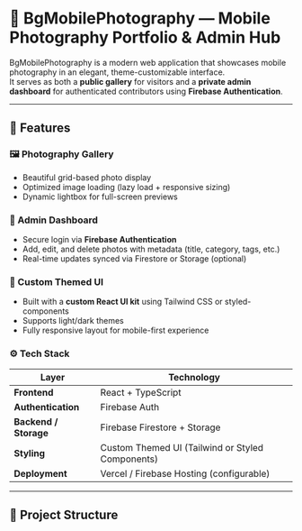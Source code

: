 # 📸 BgMobilePhotography — Mobile Photography Portfolio & Admin Hub

BgMobilePhotography is a modern web application that showcases mobile photography in an elegant, theme-customizable interface.  
It serves as both a **public gallery** for visitors and a **private admin dashboard** for authenticated contributors using **Firebase Authentication**.

---

## 🚀 Features

### 🖼️ Photography Gallery
- Beautiful grid-based photo display
- Optimized image loading (lazy load + responsive sizing)
- Dynamic lightbox for full-screen previews

### 🔐 Admin Dashboard
- Secure login via **Firebase Authentication**
- Add, edit, and delete photos with metadata (title, category, tags, etc.)
- Real-time updates synced via Firestore or Storage (optional)

### 🎨 Custom Themed UI
- Built with a **custom React UI kit** using Tailwind CSS or styled-components
- Supports light/dark themes
- Fully responsive layout for mobile-first experience

### ⚙️ Tech Stack
| Layer | Technology |
|-------|-------------|
| **Frontend** | React + TypeScript |
| **Authentication** | Firebase Auth |
| **Backend / Storage** | Firebase Firestore + Storage |
| **Styling** | Custom Themed UI (Tailwind or Styled Components) |
| **Deployment** | Vercel / Firebase Hosting (configurable) |

---

## 🧩 Project Structure

